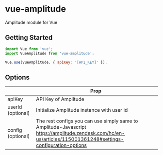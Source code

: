 # vue-amplitude
Amplitude module for Vue

## Getting Started
```js
import Vue from 'vue';
import VueAmplitude from 'vue-amplitude';

Vue.use(VueAmplitude, { apiKey: '[API_KEY]' });
```

## Options
|       |Prop        |
|-------|------------|
|apiKey |API Key of Amplitude|
|userId (optional) |Initialize Amplitude instance with user id|
|config (optional) |The rest configs you can use simply same to Amplitude-Javascript https://amplitude.zendesk.com/hc/en-us/articles/115001361248#settings-configuration-options|
